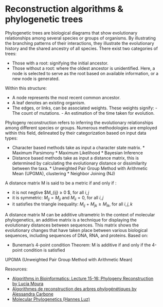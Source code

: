 # Reconstruction algorithms & phylogenetic trees
 
Phylogenetic trees are biological diagrams that show evolutionary relationships among several species or groups of organisms. By illustrating the branching patterns of their interactions, they illustrate the evolutionary history and the shared ancestry of all species. There exist two categories of trees:
- Those with a root: signifying the initial ancestor.
- Those without a root: where the oldest ancestor is unidentified. Here, a node is selected to serve as the root based on available information, or a new node is generated.
  
Within this structure:
- A node represents the most recent common ancestor.
- A leaf denotes an existing organism.
- The edges, or links, can be associated weights. These weights signify:
       - The count of mutations.
       - An estimation of the time taken for evolution.


Phylogeny reconstruction refers to inferring the evolutionary relationships among different species or groups. Numerous methodologies are employed within this field, delineated by their categorization based on input data types:
* Character based methods take as input a character state matrix.
      * Maximum Parsimony
      * Maximum Likelihood
      * Bayesian Inference
* Distance based methods take as input a distance matrix, this is determined by calculating the evolutionary distance or dissimilarity between the taxa.
      * Unweighted Pair Group Method with Arithmetic Mean (UPGMA), clustering
      * Neighbor Joining (NJ)

 A distance matrix M is said to be a metric if and only if :
 * it is not negtive  $M_{ij} ≥ 0 $, for all  $i, j$
 * it is symmetric: $M_{ij} = M_{ji}$ and $M_{ii} = 0$, for all $i, j$
 * it satisfies the triangle inequality: $M_{ij}$ + $M_{jk} ≥ M_{ik}$, for all $i, j, k$
 
 A distance matrix M can be additive ultrametric
 In the context of molecular phylogenetics, an additive matrix is a technique for displaying the evolutionary distances between sequences. This matrix shows the evolutionary changes that have taken place between various biological sequences, including sequences of DNA, RNA, and proteins.
 Based on:
 * Buneman’s 4-point condition Theorem:  M is additive if and only if the 4-point condition is satisfied



UPGMA (Unweighted Pair Group Method with Arithmetic Mean)





Resources: 
* [Algorithms in Bioinformatics: Lecture 15-16: Phylogeny Reconstruction by Lucia Moura](https://www.site.uottawa.ca/~lucia/courses/5126-11/lecturenotes/16-17PhylogenyReconstruction.pdf)
* [Algorithmes de reconstruction des arbres phylogénétiques by Alessandra Carbone](https://www.ihes.fr/~carbone/L4_AAGB_Arbres_Phylogenetiques.pdf)
* [Molecular Phylogenetics (Hannes Luz)](https://www.molgen.mpg.de/3373145/evolution.pdf)

